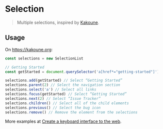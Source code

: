 # Selection

> Multiple selections, inspired by [Kakoune].

## Usage

On <https://kakoune.org>:

``` javascript
const selections = new SelectionList

// Getting Started
const getStarted = document.querySelector('a[href*="getting-started"]')

selections.add(getStarted) // Select “Getting Started”
selections.parent(2) // Select the navigation section
selections.select('a') // Select all links
selections.focus(getStarted) // Select “Getting Started”
selections.next(2) // Select “Issue Tracker”
selections.children() // Select all of the child elements
selections.previous() // Select the bug icon
selections.remove() // Remove the element from the selections
```

More examples at [Create a keyboard interface to the web].

[Kakoune]: https://kakoune.org
[Create a keyboard interface to the web]: https://alexherbo2.github.io/blog/chrome/create-a-keyboard-interface-to-the-web/
